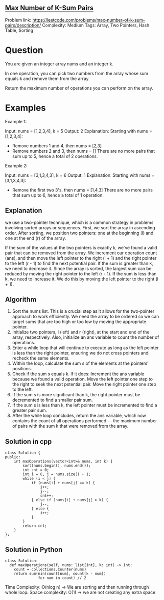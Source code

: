 ## [Max Number of K-Sum Pairs](https://leetcode.com/problems/max-number-of-k-sum-pairs/)

Problem link: https://leetcode.com/problems/max-number-of-k-sum-pairs/description/
Complexity: Medium 
Tags: Array, Two Pointers, Hash Table, Sorting 


# Question

You are given an integer array nums and an integer k.

In one operation, you can pick two numbers from the array whose sum equals k and remove them from the array.

Return the maximum number of operations you can perform on the array.


# Examples

Example 1:

Input: nums = [1,2,3,4], k = 5
Output: 2
Explanation: Starting with nums = [1,2,3,4]:
- Remove numbers 1 and 4, then nums = [2,3]
- Remove numbers 2 and 3, then nums = []
There are no more pairs that sum up to 5, hence a total of 2 operations.

Example 2:

Input: nums = [3,1,3,4,3], k = 6
Output: 1
Explanation: Starting with nums = [3,1,3,4,3]:
- Remove the first two 3's, then nums = [1,4,3]
There are no more pairs that sum up to 6, hence a total of 1 operation.

## Explanation

we use a two-pointer technique, which is a common strategy in problems involving sorted arrays or sequences. First, we sort the array in ascending order. After sorting, we position two pointers: one at the beginning (l) and one at the end (r) of the array.

If the sum of the values at the two pointers is exactly k, we've found a valid pair that can be removed from the array. We increment our operation count (ans), and then move the left pointer to the right (l + 1) and the right pointer to the left (r - 1) to find the next potential pair.
If the sum is greater than k, we need to decrease it. Since the array is sorted, the largest sum can be reduced by moving the right pointer to the left (r - 1).
If the sum is less than k, we need to increase it. We do this by moving the left pointer to the right (l + 1).


## Algorithm

1. Sort the nums list. This is a crucial step as it allows for the two-pointer approach to work efficiently. We need the array to be ordered so we can target sums that are too high or too low by moving the appropriate pointer. 
2. Initialize two pointers, l (left) and r (right), at the start and end of the array, respectively. Also, initialize an ans variable to count the number of operations. 
3. Enter a while loop that will continue to execute as long as the left pointer is less than the right pointer, ensuring we do not cross pointers and recheck the same elements.
4. Within the loop, calculate the sum s of the elements at the pointers' positions.
5. Check if the sum s equals k. If it does:
Increment the ans variable because we found a valid operation.
Move the left pointer one step to the right to seek the next potential pair.
Move the right pointer one step to the left. 
6. If the sum s is more significant than k, the right pointer must be decremented to find a smaller pair sum.
7. If the sum s is less than k, the left pointer must be incremented to find a greater pair sum.
8. After the while loop concludes, return the ans variable, which now contains the count of all operations performed — the maximum number of pairs with the sum k that were removed from the array.


## Solution in cpp
```
class Solution {
public:
    int maxOperations(vector<int>& nums, int k) {
        sort(nums.begin(), nums.end());
        int cnt = 0;
        int i = 0, j = nums.size() - 1;
        while (i < j) {
            if (nums[i] + nums[j] == k) {
                i++;
                j--;
                cnt++;
            } else if (nums[i] + nums[j] > k) {
                j--;
            } else {
                i++;
            }
        }
        return cnt;      
    }
};
```

## Solution in Python
```
class Solution:
  def maxOperations(self, nums: list[int], k: int) -> int:
    count = collections.Counter(nums)
    return sum(min(count[num], count[k - num])
               for num in count) // 2
```

Time Complexity: O(nlog n) -> We are sorting and then running through whole loop.
Space complexity: O(1) -> we are not creating any extra space. 	
